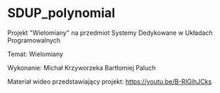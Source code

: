 # SDUP_polynomial

Projekt "Wielomiany" na przedmiot Systemy Dedykowane w Układach Programowalnych

Temat: Wielomiany

Wykonanie: Michał Krzyworzeka Bartłomiej Paluch

Materiał wideo przedstawiający projekt: https://youtu.be/B-RlGihJCks
